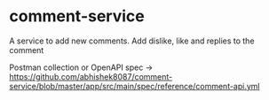 # comment-service
A service to add new comments. Add dislike, like and replies to the comment

Postman collection or OpenAPI spec -> https://github.com/abhishek8087/comment-service/blob/master/app/src/main/spec/reference/comment-api.yml
